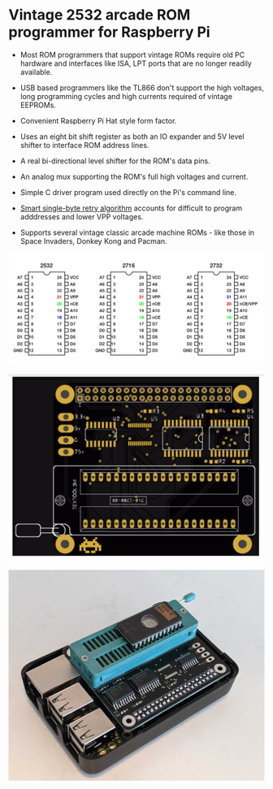 # Vintage 2532 arcade ROM programmer for Raspberry Pi

* Most ROM programmers that support vintage ROMs require old PC hardware and interfaces like ISA, LPT ports that are no longer readily available.
* USB based programmers like the TL866 don't support the high voltages, long programming cycles and high currents required of vintage EEPROMs.

* Convenient Raspberry Pi Hat style form factor.
* Uses an eight bit shift register as both an IO expander and 5V level shifter to interface ROM address lines. 
* A real bi-directional level shifter for the ROM's data pins.
* An analog mux supporting the ROM's full high voltages and current.
* Simple C driver program used directly on the Pi's command line.
* [Smart single-byte retry algorithm](https://www.youtube.com/watch?v=HBokTF31uQM) accounts for difficult to program adddresses and lower VPP voltages.
* Supports several vintage classic arcade machine ROMs - like those in Space Invaders, Donkey Kong and Pacman.

![](docs/roms.jpg)

![](docs/copper.jpg)

![](docs/assembled.jpg)

